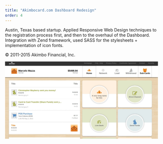```yaml
---
title: "Akimbocard.com Dashboard Redesign"
order: 4
---
```

<p>Austin, Texas based startup. Applied Responsive Web Design techniques to the registration process first, and then to the overhaul of the Dashboard. Integration with Zend framework, used SASS for the stylesheets + implementation of icon fonts.</p><p>&copy; 2011-2015 Akimbo Financial, Inc.</p>

![Akimbo](./akimbo-orig.jpg)
